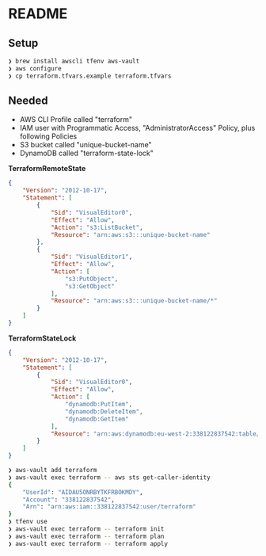 # README

## Setup

```bash
❯ brew install awscli tfenv aws-vault
❯ aws configure
❯ cp terraform.tfvars.example terraform.tfvars 
```

## Needed

* AWS CLI Profile called "terraform"
* IAM user with Programmatic Access, "AdministratorAccess" Policy, plus following Policies
* S3 bucket called "unique-bucket-name"
* DynamoDB called "terraform-state-lock"

**TerraformRemoteState**
```json
{
    "Version": "2012-10-17",
    "Statement": [
        {
            "Sid": "VisualEditor0",
            "Effect": "Allow",
            "Action": "s3:ListBucket",
            "Resource": "arn:aws:s3:::unique-bucket-name"
        },
        {
            "Sid": "VisualEditor1",
            "Effect": "Allow",
            "Action": [
                "s3:PutObject",
                "s3:GetObject"
            ],
            "Resource": "arn:aws:s3:::unique-bucket-name/*"
        }
    ]
}
```

**TerraformStateLock**
```json
{
    "Version": "2012-10-17",
    "Statement": [
        {
            "Sid": "VisualEditor0",
            "Effect": "Allow",
            "Action": [
                "dynamodb:PutItem",
                "dynamodb:DeleteItem",
                "dynamodb:GetItem"
            ],
            "Resource": "arn:aws:dynamodb:eu-west-2:338122837542:table/terraform-state-lock"
        }
    ]
}
```

```bash
❯ aws-vault add terraform
❯ aws-vault exec terraform -- aws sts get-caller-identity
{
    "UserId": "AIDAU5ONRBYTKFRBOKMDY",
    "Account": "338122837542",
    "Arn": "arn:aws:iam::338122837542:user/terraform"
}
❯ tfenv use
❯ aws-vault exec terraform -- terraform init
❯ aws-vault exec terraform -- terraform plan
❯ aws-vault exec terraform -- terraform apply
```